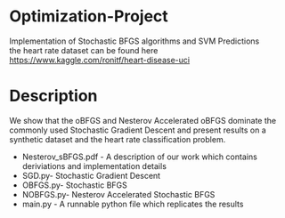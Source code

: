 # Optimization-Project
Implementation of Stochastic BFGS algorithms and SVM Predictions
<br>
the heart rate dataset can be found here 
<br>
https://www.kaggle.com/ronitf/heart-disease-uci

# Description
We show that the oBFGS and Nesterov Accelerated oBFGS dominate the commonly used Stochastic Gradient Descent and present results on a synthetic dataset and the heart rate classification problem.
<br>
<ul>
  <li> Nesterov_sBFGS.pdf - A description of our work which contains deriviations and implementation details</li>
  <li> SGD.py- Stochastic Gradient Descent</li>
  <li> OBFGS.py- Stochastic BFGS</li>
  <li> NOBFGS.py- Nesterov Accelerated Stochastic BFGS</li>
  <li> main.py - A runnable python file which replicates the results</li>
</ul>
